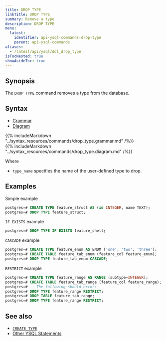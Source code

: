 ```yaml
---
title: DROP TYPE
linkTitle: DROP TYPE
summary: Remove a type
description: DROP TYPE
menu:
  latest:
    identifier: api-ysql-commands-drop-type
    parent: api-ysql-commands
aliases:
  - /latest/api/ysql/ddl_drop_type
isTocNested: true
showAsideToc: true
---
```


## Synopsis

The `DROP TYPE` command removes a type from the database.

## Syntax

<ul class="nav nav-tabs nav-tabs-yb">
  <li >
    <a href="#grammar" class="nav-link active" id="grammar-tab" data-toggle="tab" role="tab" aria-controls="grammar" aria-selected="true">
      <i class="fas fa-file-alt" aria-hidden="true"></i>
      Grammar
    </a>
  </li>
  <li>
    <a href="#diagram" class="nav-link" id="diagram-tab" data-toggle="tab" role="tab" aria-controls="diagram" aria-selected="false">
      <i class="fas fa-project-diagram" aria-hidden="true"></i>
      Diagram
    </a>
  </li>
</ul>

<div class="tab-content">
  <div id="grammar" class="tab-pane fade show active" role="tabpanel" aria-labelledby="grammar-tab">
    {{% includeMarkdown "../syntax_resources/commands/drop_type.grammar.md" /%}}
  </div>
  <div id="diagram" class="tab-pane fade" role="tabpanel" aria-labelledby="diagram-tab">
    {{% includeMarkdown "../syntax_resources/commands/drop_type.diagram.md" /%}}
  </div>
</div>

Where

- `type_name` specifies the name of the user-defined type to drop.

## Examples

Simple example

```sql
postgres=# CREATE TYPE feature_struct AS (id INTEGER, name TEXT);
postgres=# DROP TYPE feature_struct;
```

`IF EXISTS` example

```sql
postgres=# DROP TYPE IF EXISTS feature_shell;
```

`CASCADE` example

```sql
postgres=# CREATE TYPE feature_enum AS ENUM ('one', 'two', 'three');
postgres=# CREATE TABLE feature_tab_enum (feature_col feature_enum);
postgres=# DROP TYPE feature_tab_enum CASCADE;
```

`RESTRICT` example

```sql
postgres=# CREATE TYPE feature_range AS RANGE (subtype=INTEGER);
postgres=# CREATE TABLE feature_tab_range (feature_col feature_range);
postgres=# -- The following should error:
postgres=# DROP TYPE feature_range RESTRICT;
postgres=# DROP TABLE feature_tab_range;
postgres=# DROP TYPE feature_range RESTRICT;
```

## See also

- [`CREATE TYPE`](../ddl_create_type)
- [Other YSQL Statements](..)
